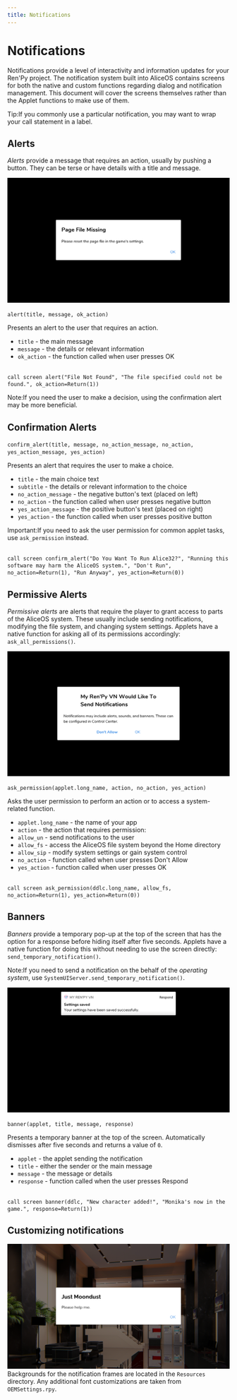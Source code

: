 ```yaml
---
title: Notifications
---
```

Notifications
=============

Notifications provide a level of interactivity and information updates for your Ren'Py project. The notification system built into AliceOS contains screens for both the native and custom functions regarding dialog and notification management. This document will cover the screens themselves rather than the Applet functions to make use of them.
<div class="p-notification--information">
  <p class="p-notification__response">
    <span class="p-notification__status">Tip:</span>If you commonly use a particular notification, you may want to wrap your call statement in a label.
  </p>
</div>

## Alerts

*Alerts* provide a message that requires an action, usually by pushing a button. They can be terse or have details with a title and message.

![Alerts](../media/img/notifications/alert.png)

`alert(title, message, ok_action)`

Presents an alert to the user that requires an action.

-   `title` - the main message
-   `message` - the details or relevant information
-   `ok_action` - the function called when user presses OK

<pre><code class = "prettyprint lang-py">
call screen alert("File Not Found", "The file specified could not be found.", ok_action=Return(1))
</code></pre>

<div class="p-notification--information">
  <p class="p-notification__response">
    <span class="p-notification__status">Note:</span>If you need the user to make a decision, using the confirmation alert may be more beneficial.
  </p>
</div>

## Confirmation Alerts

`confirm_alert(title, message, no_action_message, no_action, yes_action_message, yes_action)`

Presents an alert that requires the user to make a choice.

-   `title` - the main choice text
-   `subtitle` - the details or relevant information to the choice
-   `no_action_message` - the negative button's text (placed on left)
-   `no_action` - the function called when user presses negative button
-   `yes_action_message` - the positive button's text (placed on right)
-   `yes_action` - the function called when user presses positive button

<div class="p-notification--caution">
  <p class="p-notification__response">
    <span class="p-notification__status">Important:</span>If you need to ask the user permission for common applet tasks, use <code>ask_permission</code> instead.
  </p>
</div>

<pre><code class = "prettyprint lang-py">
call screen confirm_alert("Do You Want To Run Alice32?", "Running this software may harm the AliceOS system.", "Don't Run", no_action=Return(1), "Run Anyway", yes_action=Return(0))
</code></pre>

## Permissive Alerts

*Permissive alerts* are alerts that require the player to grant access to parts of the AliceOS system. These usually include sending notifications, modifying the file system, and changing system settings. Applets have a native function for asking all of its permissions accordingly: `ask_all_permissions()`.

![Permissive Alerts](../media/img/notifications/perm.png)

`ask_permission(applet.long_name, action, no_action, yes_action)`

Asks the user permission to perform an action or to access a
system-related function.

-   `applet.long_name` - the name of your app
-   `action` - the action that requires permission:
-   `allow_un` - send notifications to the user
-   `allow_fs` - access the AliceOS file system beyond the Home
    directory
-   `allow_sip` - modify system settings or gain system control
-   `no_action` - function called when user presses Don't Allow
-   `yes_action` - function called when user presses OK

<pre><code class = "prettyprint lang-py">
call screen ask_permission(ddlc.long_name, allow_fs, no_action=Return(1), yes_action=Return(0))
</code></pre>

## Banners

*Banners* provide a temporary pop-up at the top of the screen that has the option for a response before hiding itself after five seconds. Applets have a native function for doing this without needing to use the screen directly: `send_temporary_notification()`.

<div class="p-notification--information">
    <p class="p-notification__response">
        <span class="p-notification__status">Note:</span>If you need to send a notification on the behalf of the <i>operating system</i>, use <code>SystemUIServer.send_temporary_notification()</code>.
    </p>
</div>

![Banners](../media/img/notifications/banner.png)

`banner(applet, title, message, response)`

Presents a temporary banner at the top of the screen. Automatically dismisses after five seconds and returns a value of `0`.

-   `applet` - the applet sending the notification
-   `title` - either the sender or the main message
-   `message` - the message or details
-   `response` - function called when the user presses Respond

<pre><code class = "prettyprint lang-py">
call screen banner(ddlc, "New character added!", "Monika's now in the game.", response=Return(1))
</code></pre>

## Customizing notifications
![Custom notification](../media/img/notifications/custom.png)
Backgrounds for the notification frames are located in the `Resources` directory. Any additional font customizations are taken from `OEMSettings.rpy`.